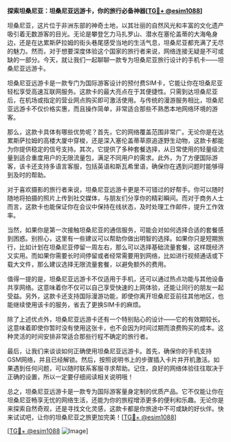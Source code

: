 **探索坦桑尼亚：坦桑尼亚远游卡，你的旅行必备神器[[TG💪+ @esim1088](https://t.me/s/esim1088)]**

坦桑尼亚，这片位于非洲东部的神奇土地，以其壮丽的自然风光和丰富的文化遗产吸引着无数游客的目光。无论是攀登乞力马扎罗山、潜水在塞伦盖蒂的大海龟身边，还是在达累斯萨拉姆的街头巷尾感受当地的生活气息，坦桑尼亚都充满了无尽的魅力。然而，对于想要深度体验这个国家的旅行者来说，网络连接无疑是不可或缺的一部分。今天，就让我们一起聊聊一款专为坦桑尼亚旅行设计的手机卡——坦桑尼亚远游卡。

坦桑尼亚远游卡是一款专门为国际游客设计的预付费SIM卡，它能让你在坦桑尼亚轻松享受高速互联网服务。这款卡的最大亮点在于其便捷性。只需到达坦桑尼亚后，在机场或指定的营业网点购买即可激活使用。与传统的漫游服务相比，坦桑尼亚远游卡不仅价格实惠，而且操作简单，非常适合那些不熟悉本地网络环境的游客。

那么，这款卡具体有哪些优势呢？首先，它的网络覆盖范围非常广。无论你是在达累斯萨拉姆的高楼大厦中穿梭，还是深入塞伦盖蒂草原追逐野生动物，这款卡都能为你提供稳定的信号支持。其次，它提供了多种套餐选择，从日常使用的轻量级流量到适合重度用户的无限流量包，满足不同用户的需求。此外，为了方便国际游客，该卡还支持多语言客服，包括英语和斯瓦希里语，确保你在遇到问题时能够得到及时的帮助。

对于喜欢摄影的旅行者来说，坦桑尼亚远游卡更是不可错过的好帮手。你可以随时随地将拍摄的照片上传到社交媒体，与朋友们分享你的精彩瞬间。而对于商务人士而言，这款卡也能保证你在会议中保持在线状态，及时处理工作邮件，提升工作效率。

当然，如果你是第一次接触坦桑尼亚的通信服务，可能会对如何选择合适的套餐感到困惑。别担心，这里有一些建议可以帮助你做出明智的选择。如果你只是短期旅行，比如计划在坦桑尼亚停留一周左右，那么可以选择基础流量套餐，这样既经济又实用。而如果你需要长时间停留或者经常需要用到网络，比如进行视频通话或下载大文件，那么建议选择无限流量套餐，以避免额外的费用。

值得一提的是，坦桑尼亚远游卡不仅适用于手机，还可以通过热点功能与其他设备共享网络。这意味着你不仅可以自己享受快速的上网体验，还能让同行的朋友一起受益。另外，这款卡还支持国际漫游功能，即使你离开坦桑尼亚前往其他地区，也能继续使用该卡的服务，省去了更换SIM卡的麻烦。

除了上述优点外，坦桑尼亚远游卡还有一个特别贴心的设计——它的有效期较长。这意味着即使你暂时没有使用这张卡，也不会因为时间过期而浪费购买的成本。这种灵活的时间安排非常适合那些行程不确定的旅行者。

最后，让我们来谈谈如何正确使用坦桑尼亚远游卡。首先，确保你的手机支持GSM网络，并且已经解锁。然后，按照说明书上的步骤插入卡片并开机激活。如果遇到任何问题，可以随时联系客服寻求帮助。记住，良好的网络体验往往取决于正确的设置，所以一定要仔细阅读相关说明哦！

总之，坦桑尼亚远游卡是一款专为国际游客量身定制的优质产品。它不仅能让你在坦桑尼亚畅享无忧的网络生活，还能为你的旅程增添更多的便利和乐趣。无论你是来探索自然奇观，还是寻找文化灵感，这款卡都是你旅途中不可或缺的好伙伴。快来试试吧，让你的坦桑尼亚之旅更加完美！[[TG💪+ @esim1088](https://t.me/s/esim1088)]

[[TG💪+ @esim1088](https://t.me/s/esim1088) ![Image](https://i.postimg.cc/4NQfJmqS/Snipaste-2025-05-13-00-14-12.png)]